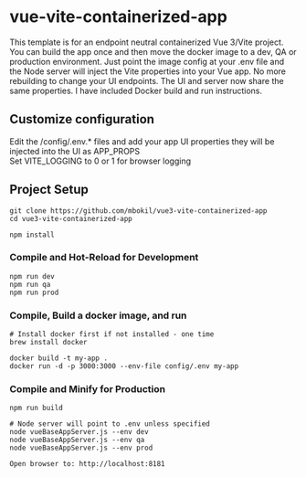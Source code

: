 # vue-vite-containerized-app

This template is for an endpoint neutral containerized Vue 3/Vite project. You can build the app once and then move the docker image to a dev, QA or production environment. Just point the image config at your .env file and the Node server will inject the Vite properties into your Vue app. No more rebuilding to change your UI endpoints. The UI and server now share the same properties. I have included Docker build and run instructions.


## Customize configuration
Edit the /config/.env.* files and add your app UI properties they will be injected into the UI as APP_PROPS  
Set VITE_LOGGING to 0 or 1 for browser logging


## Project Setup

```
git clone https://github.com/mbokil/vue3-vite-containerized-app
cd vue3-vite-containerized-app

npm install
```

### Compile and Hot-Reload for Development

```
npm run dev
npm run qa
npm run prod
```

### Compile, Build a docker image, and run

```
# Install docker first if not installed - one time
brew install docker

docker build -t my-app .
docker run -d -p 3000:3000 --env-file config/.env my-app
```

### Compile and Minify for Production

```
npm run build

# Node server will point to .env unless specified
node vueBaseAppServer.js --env dev
node vueBaseAppServer.js --env qa
node vueBaseAppServer.js --env prod

Open browser to: http://localhost:8181
```

